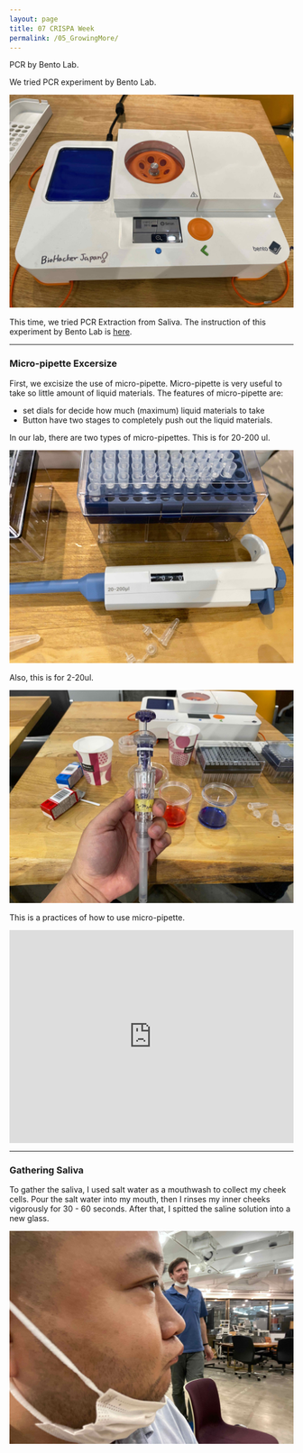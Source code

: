 ```yaml
---
layout: page
title: 07 CRISPA Week
permalink: /05_GrowingMore/
---
```


PCR by Bento Lab.

We tried PCR experiment by Bento Lab.

![](../images/week07/IMG_1435.jpeg)

This time, we tried PCR Extraction from Saliva. The instruction of this experiment by Bento Lab is [here](https://bento.bio/protocol/biotechnology-101/dna-extraction-from-saliva/).

---

### Micro-pipette Excersize

First, we excisize the use of micro-pipette. Micro-pipette is very useful to take so little amount of liquid materials. The features of micro-pipette are:

- set dials for decide how much (maximum) liquid materials to take
- Button have two stages to completely push out the liquid materials.

In our lab, there are two types of micro-pipettes. This is for 20-200 ul.

![](../images/week07/IMG_1437.jpeg)

Also, this is for 2-20ul.

![](../images/week07/IMG_1439.jpeg)

This is a practices of how to use micro-pipette.

<div style="padding:75% 0 0 0;position:relative;"><iframe src="https://player.vimeo.com/video/720434638?h=feb089c302&amp;badge=0&amp;autopause=0&amp;player_id=0&amp;app_id=58479" frameborder="0" allow="autoplay; fullscreen; picture-in-picture" allowfullscreen style="position:absolute;top:0;left:0;width:100%;height:100%;" title="Micro-pipette demonstrations"></iframe></div><script src="https://player.vimeo.com/api/player.js"></script>

---

### Gathering Saliva

To gather the saliva, I used salt water as a mouthwash to collect my cheek cells. Pour the salt water into my mouth, then I rinses my inner cheeks vigorously for 30 - 60 seconds. After that, I spitted the saline solution into a new glass.

![](../images/week07/IMG_1445.jpeg)

